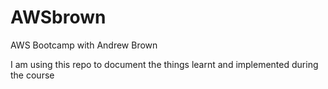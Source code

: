 # AWSbrown
AWS Bootcamp with Andrew Brown

I am using this repo to document the things learnt and implemented during the course
